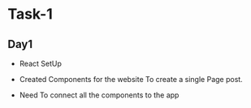 # Task-1

## Day1
- React SetUp

- Created Components for the website
To create a single Page post.

- Need To connect all the components to the app

